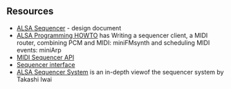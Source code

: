 
##  Resources 




+  [ALSA Sequencer](http://www.alsa-project.org/~frank/alsa-sequencer/index.html) - design document
+  [ALSA Programming HOWTO](http://www.suse.de/~mana/alsa090_howto.html) has
Writing a sequencer client,
a MIDI router,
combining PCM and MIDI: miniFMsynth and
scheduling MIDI events: miniArp
+  [MIDI Sequencer API](http://alsa-project.org/alsa-doc/alsa-lib/group___sequencer.html) 
+  [Sequencer interface](http://alsa-project.org/alsa-doc/alsa-lib/seq.html) 
+  [ALSA Sequencer System](http://www.alsa-project.org/~tiwai/lk2k/lk2k.html) is an in-depth viewof the sequencer system by Takashi Iwai